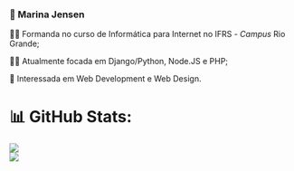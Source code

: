### 📌 Marina Jensen

👩‍🎓 Formanda no curso de Informática para Internet no IFRS - *Campus* Rio Grande;

👩‍💻 Atualmente focada em Django/Python, Node.JS e PHP;

👀 Interessada em Web Development e Web Design.

# 📊 GitHub Stats:
<img src="(https://github-readme-stats.vercel.app/api?username=marinacjensen&theme=dark&hide_border=true&include_all_commits=true&count_private=true&show_icons=true&rank_icon=github)"><br/>
<img src="(https://github-readme-stats.vercel.app/api/top-langs/?username=marinacjensen&theme=dark&hide_border=true&include_all_commits=true&count_private=true&layout=compact)">

